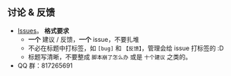 ## 讨论 & 反馈

- [Issues](https://github.com/extend-luogu/extend-luogu/issues)。
  **格式要求**
  - **一个** 建议 / 反馈，**一个** issue，不要扎堆
  - 不必在标题中打标签，如 `[bug]` 和 `【反馈】`，管理会给 issue 打标签的 :D
  - 标题写清晰，不要整成 `脚本崩了怎么办` 或是 `十个建议` 之类的。
- QQ 群：817265691